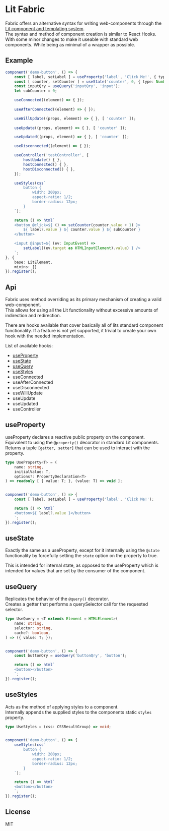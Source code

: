 # Lit Fabric

Fabric offers an alternative syntax for writing web-components through the [Lit component and templating system](https://lit.dev/).<br>
The syntax and method of component creation is similar to React Hooks. With some minor changes to make it useable with standard web components. While being as minimal of a wrapper as possible.

## Example
```typescript
component('demo-button', () => {
	const [ label, setLabel ] = useProperty('label', 'Click Me!', { type: String });
	const [ counter, setCounter ] = useState('counter', 0, { type: Number });
	const inputQry = useQuery('inputQry', 'input');
	let subCounter = 0;

	useConnected((element) => { });	
	
	useAfterConnected((element) => { });

	useWillUpdate((props, element) => { }, [ 'counter' ]);
	
	useUpdate((props, element) => { }, [ 'counter' ]);

	useUpdated((props, element) => { }, [ 'counter' ]);

	useDisconnected((element) => { });

	useController('testController', {
		hostUpdate() { },
		hostConnected() { },
		hostDisconnected() { },
	});

	useStyles(css`
		button {
			width: 200px;
			aspect-ratio: 1/2;
			border-radius: 12px;
		}
	`);

	return () => html`
	<button @click=${ () => setCounter(counter.value + 1) }>
		${ label?.value } ${ counter.value } ${ subCounter }
	</button>

	<input @input=${ (ev: InputEvent) =>
		setLabel((ev.target as HTMLInputElement).value) } />
	`;
}, {
	base: LitElement,
	mixins: []
}).register();
```

## Api
Fabric uses method overriding as its primary mechanism of creating a valid web-component.  
This allows for using all the Lit functionality without excessive amounts of indirection and redirection.

There are hooks available that cover basically all of lits standard component functionality.
If a feature is not yet supported, it trivial to create your own hook with the needed implementation.

List of available hooks:
- [useProperty](#useproperty) 
- [useState](#usestate)
- [useQuery](#usequery)
- [useStyles](#useStyles)
- useConnected
- useAfterConnected
- useDisconnected
- useWillUpdate
- useUpdate
- useUpdated
- useController


## useProperty
useProperty declares a reactive public property on the component.  
Equivalent to using the `@property()` decorator in standard Lit components.
Returns a tuple `[getter, setter]` that can be used to interact with the property.

```typescript
type UseProperty<T> = (
	name: string,
	initialValue: T,
	options?: PropertyDeclaration<T>
) => readonly [ { value: T; }, (value: T) => void ];


component('demo-button', () => {
	const [ label, setLabel ] = useProperty('label', 'Click Me!');

	return () => html`
	<button>${ label?.value }</button>
	`;
}).register();
```

## useState
Exactly the same as a useProperty, except for it internally using the `@state`
functionality by forcefully setting the `state` option on the property to true.

This is intended for internal state, as opposed to the useProperty which is
intended for values that are set by the consumer of the component.

## useQuery
Replicates the behavior of the `@query()` decorator.<br>
Creates a getter that performs a querySelector call for the requested selector.

```typescript
type UseQuery = <T extends Element = HTMLElement>(
	name: string,
	selector: string,
	cache?: boolean,
) => ({ value: T; });


component('demo-button', () => {
	const buttonQry = useQuery('buttonQry', 'button');

	return () => html`
	<button></button>
	`;
}).register();
```

## useStyles
Acts as the method of applying styles to a component.<br>
Internally appends the supplied styles to the components static `styles` property.

```typescript
type UseStyles = (css: CSSResultGroup) => void;


component('demo-button', () => {
	useStyles(css`
		button {
			width: 200px;
			aspect-ratio: 1/2;
			border-radius: 12px;
		}
	`);

	return () => html`
	<button></button>
	`;
}).register();
```


## License
MIT